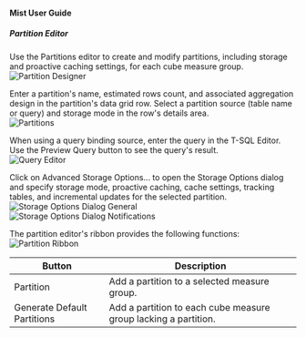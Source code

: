 #### Mist User Guide
##### Partition Editor

Use the Partitions editor to create and modify partitions, including storage 
and proactive caching settings, for each cube measure group.<br>
![Partition Designer](https://varigencecom.blob.core.windows.net/images-mistdocumentation-editoroverviews/Partition1.png)

Enter a partition's name, estimated rows count, and associated aggregation design in the partition's data grid row. Select a partition source (table name or query) and storage mode in the row's details area.<br>
![Partitions](https://varigencecom.blob.core.windows.net/images-mistdocumentation-editoroverviews/Partition2.png)

When using a query binding source, enter the query in the T-SQL Editor. Use the Preview Query button to see the query's result.<br>
![Query Editor](https://varigencecom.blob.core.windows.net/images-mistdocumentation-editoroverviews/Partition3.png)

Click on Advanced Storage Options... to open the Storage Options dialog and specify storage mode, proactive caching, cache settings, tracking tables, and incremental updates for the selected partition.<br>
![Storage Options Dialog General](https://varigencecom.blob.core.windows.net/images-mistdocumentation-editoroverviews/Partition4.png)<br>
![Storage Options Dialog Notifications](https://varigencecom.blob.core.windows.net/images-mistdocumentation-editoroverviews/Partition4a.png)

The partition editor's ribbon provides the following functions:<br>
![Partition Ribbon](https://varigencecom.blob.core.windows.net/images-mistdocumentation-editoroverviews/Partition5.png)<br>

Button | Description
--- | ---
Partition | Add a partition to a selected measure group.
Generate Default Partitions | Add a partition to each cube measure group lacking a partition.

